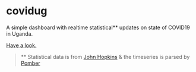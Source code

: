 # covidug

A simple dashboard with realtime statistical** updates on state of COVID19 in Uganda.

[Have a look.](https://as1ndu.github.io/covidug/index.html)


 >** Statistical data is from [John Hopkins](https://github.com/CSSEGISandData/COVID-19/) & the timeseries is parsed by [Pomber](https://github.com/pomber/covid19)
